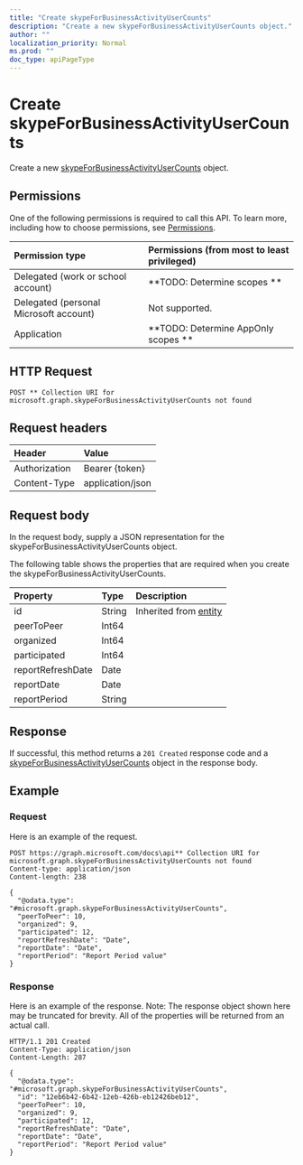 ```yaml
---
title: "Create skypeForBusinessActivityUserCounts"
description: "Create a new skypeForBusinessActivityUserCounts object."
author: ""
localization_priority: Normal
ms.prod: ""
doc_type: apiPageType
---
```


# Create skypeForBusinessActivityUserCounts

Create a new [skypeForBusinessActivityUserCounts](../resources/skypeforbusinessactivityusercounts.md) object.

## Permissions
One of the following permissions is required to call this API. To learn more, including how to choose permissions, see [Permissions](/concepts/permissions-reference.md).

|Permission type|Permissions (from most to least privileged)|
|:---|:---|
|Delegated (work or school account)|**TODO: Determine scopes **|
|Delegated (personal Microsoft account)|Not supported.|
|Application|**TODO: Determine AppOnly scopes **|

## HTTP Request
<!-- {
  "blockType": "ignored"
}
-->
``` http
POST ** Collection URI for microsoft.graph.skypeForBusinessActivityUserCounts not found
```

## Request headers
|Header|Value|
|:---|:---|
|Authorization|Bearer {token}|
|Content-Type|application/json|

## Request body
In the request body, supply a JSON representation for the skypeForBusinessActivityUserCounts object.

The following table shows the properties that are required when you create the skypeForBusinessActivityUserCounts.

|Property|Type|Description|
|:---|:---|:---|
|id|String| Inherited from [entity](../resources/entity.md)|
|peerToPeer|Int64||
|organized|Int64||
|participated|Int64||
|reportRefreshDate|Date||
|reportDate|Date||
|reportPeriod|String||



## Response
If successful, this method returns a `201 Created` response code and a [skypeForBusinessActivityUserCounts](../resources/skypeforbusinessactivityusercounts.md) object in the response body.

## Example

### Request
Here is an example of the request.
<!-- {
  "blockType": "request",
  "name": "create_skypeforbusinessactivityusercounts_from_"
}
-->
``` http
POST https://graph.microsoft.com/docs\api** Collection URI for microsoft.graph.skypeForBusinessActivityUserCounts not found
Content-type: application/json
Content-length: 238

{
  "@odata.type": "#microsoft.graph.skypeForBusinessActivityUserCounts",
  "peerToPeer": 10,
  "organized": 9,
  "participated": 12,
  "reportRefreshDate": "Date",
  "reportDate": "Date",
  "reportPeriod": "Report Period value"
}
```

### Response
Here is an example of the response. Note: The response object shown here may be truncated for brevity. All of the properties will be returned from an actual call.
<!-- {
  "blockType": "response",
  "truncated": true,
  "@odata.type": "microsoft.graph.skypeforbusinessactivityusercounts"
}
-->
``` http
HTTP/1.1 201 Created
Content-Type: application/json
Content-Length: 287

{
  "@odata.type": "#microsoft.graph.skypeForBusinessActivityUserCounts",
  "id": "12eb6b42-6b42-12eb-426b-eb12426beb12",
  "peerToPeer": 10,
  "organized": 9,
  "participated": 12,
  "reportRefreshDate": "Date",
  "reportDate": "Date",
  "reportPeriod": "Report Period value"
}
```

